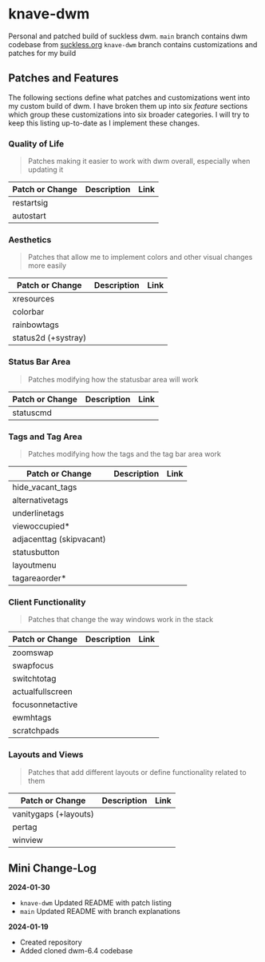 # knave-dwm
Personal and patched build of suckless dwm.
`main` branch contains dwm codebase from [suckless.org](https://suckless.org)
`knave-dwm` branch contains customizations and patches for my build


## Patches and Features
The following sections define what patches and customizations went into my
custom build of dwm. I have broken them up into six *feature* sections which
group these customizations into six broader categories. I will try to keep this
listing up-to-date as I implement these changes.

### Quality of Life
> Patches making it easier to work with dwm overall, especially when updating it

| Patch or Change | Description | Link   |
|-----------------|-------------|--------|
| restartsig      |             |        |
| autostart       |             |        |


### Aesthetics
> Patches that allow me to implement colors and other visual changes more easily

| Patch or Change     | Description | Link |
|---------------------|-------------|------|
| xresources          |             |      |
| colorbar            |             |      |
| rainbowtags         |             |      |
| status2d (+systray) |             |      |

### Status Bar Area
> Patches modifying how the statusbar area will work

| Patch or Change | Description | Link |
|-----------------|-------------|------|
| statuscmd       |             |      |

### Tags and Tag Area
> Patches modifying how the tags and the tag bar area work

| Patch or Change          | Description | Link |
|--------------------------|-------------|------|
| hide_vacant_tags         |             |      |
| alternativetags          |             |      |
| underlinetags            |             |      |
| viewoccupied*            |             |      |
| adjacenttag (skipvacant) |             |      |
| statusbutton             |             |      |
| layoutmenu               |             |      |
| tagareaorder*            |             |      |

### Client Functionality
> Patches that change the way windows work in the stack

| Patch or Change  | Description | Link |
|------------------|-------------|------|
| zoomswap         |             |      |
| swapfocus        |             |      |
| switchtotag      |             |      |
| actualfullscreen |             |      |
| focusonnetactive |             |      |
| ewmhtags         |             |      |
| scratchpads      |             |      |

### Layouts and Views
> Patches that add different layouts or define functionality related to them

| Patch or Change       | Description | Link |
|-----------------------|-------------|------|
| vanitygaps (+layouts) |             |      |
| pertag                |             |      |
| winview               |             |      |


## Mini Change-Log

**2024-01-30**
- `knave-dwm` Updated README with patch listing
- `main` Updated README with branch explanations

**2024-01-19**
- Created repository
- Added cloned dwm-6.4 codebase
